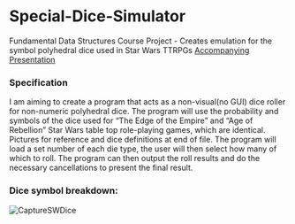 # Special-Dice-Simulator
Fundamental Data Structures Course Project - Creates emulation for the symbol polyhedral dice  used in Star Wars TTRPGs
[Accompanying Presentation](https://github.com/user-attachments/files/15585145/CourseProjectPresentation_BGK.pptx)

### Specification
I am aiming to create a program that acts as a non-visual(no GUI) dice roller for non-numeric polyhedral dice.
The program will use the probability and symbols of the dice used for “The Edge of the Empire” and “Age of Rebellion” Star Wars table top role-playing games, which are identical. 
Pictures for reference and dice definitions at end of file. The program will load a set number of each die type, the user will then select how many of which to roll.
The program can then output the roll results and do the necessary cancellations to present the final result. 

### Dice symbol breakdown:



![CaptureSWDice](https://github.com/bozh-anka/Special-Dice-Simulator/assets/81514272/139ee846-ac98-4966-b8d4-f994b4c3e125)
